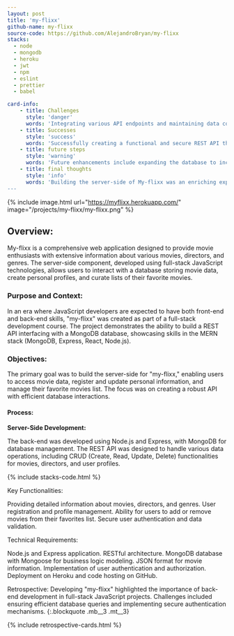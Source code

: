 ```yaml
---
layout: post
title: 'my-flixx'
github-name: my-flixx
source-code: https://github.com/AlejandroBryan/my-flixx
stacks:
  - node
  - mongodb
  - heroku
  - jwt
  - npm 
  - eslint
  - prettier
  - babel

card-info:
    - title: Challenges
      style: 'danger'
      words: 'Integrating various API endpoints and maintaining data consistency across user interactions were significant challenges, requiring careful planning and testing.'
    - title: Successes
      style: 'success'
      words: 'Successfully creating a functional and secure REST API that interacts seamlessly with the MongoDB database was a major accomplishment, demonstrating proficiency in server-side development.'
    - title: future steps
      style: 'warning'
      words: 'Future enhancements include expanding the database to include more diverse movie genres and incorporating additional user features like movie ratings and reviews.'
    - title: final thoughts
      style: 'info'
      words: 'Building the server-side of My-flixx was an enriching experience that solidified full-stack development skills, particularly in creating and managing APIs and databases.
---
```


{% 
include image.html url="https://myflixx.herokuapp.com/" image="/projects/my-flixx/my-flixx.png" %}

## Overview:
My-flixx is a comprehensive web application designed to provide movie enthusiasts with extensive information about various movies, directors, and genres. The server-side component, developed using full-stack JavaScript technologies, allows users to interact with a database storing movie data, create personal profiles, and curate lists of their favorite movies.

### Purpose and Context:
In an era where JavaScript developers are expected to have both front-end and back-end skills, "my-flixx" was created as part of a full-stack development course. The project demonstrates the ability to build a REST API interfacing with a MongoDB database, showcasing skills in the MERN stack (MongoDB, Express, React, Node.js).

### Objectives:
The primary goal was to build the server-side for "my-flixx," enabling users to access movie data, register and update personal information, and manage their favorite movies list. The focus was on creating a robust API with efficient database interactions.

#### Process:

**Server-Side Development:**

The back-end was developed using Node.js and Express, with MongoDB for database management. The REST API was designed to handle various data operations, including CRUD (Create, Read, Update, Delete) functionalities for movies, directors, and user profiles.

{% include stacks-code.html %}

Key Functionalities:

Providing detailed information about movies, directors, and genres.
User registration and profile management.
Ability for users to add or remove movies from their favorites list.
Secure user authentication and data validation.

Technical Requirements:

Node.js and Express application.
RESTful architecture.
MongoDB database with Mongoose for business logic modeling.
JSON format for movie information.
Implementation of user authentication and authorization.
Deployment on Heroku and code hosting on GitHub.


Retrospective:
Developing "my-flixx" highlighted the importance of back-end development in full-stack JavaScript projects. Challenges included ensuring efficient database queries and implementing secure authentication mechanisms.
{:.blockquote .mb__3 .mt__3}

{% include retrospective-cards.html %}

